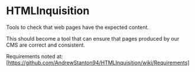 # HTMLInquisition
Tools to check that web pages have the expected content.

This should become a tool that can ensure that pages produced by our CMS are correct and consistent.

Requirements noted at: [https://github.com/AndrewStanton94/HTMLInquisition/wiki/Requirements]
